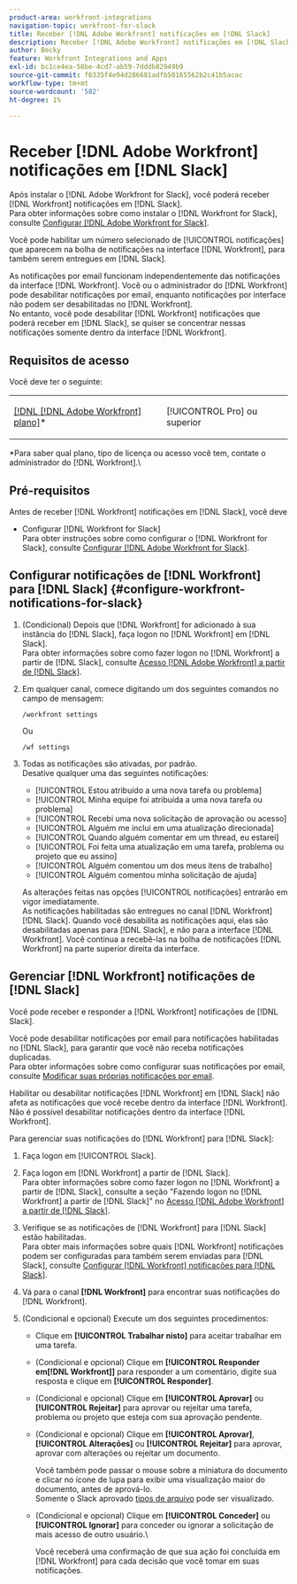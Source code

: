 ```yaml
---
product-area: workfront-integrations
navigation-topic: workfront-for-slack
title: Receber [!DNL Adobe Workfront] notificações em [!DNL Slack]
description: Receber [!DNL Adobe Workfront] notificações em [!DNL Slack]
author: Becky
feature: Workfront Integrations and Apps
exl-id: bc1ce4ea-58be-4cd7-ab59-7dddb82949b9
source-git-commit: f6335f4e94d286681adfb50165562b2c41b5acac
workflow-type: tm+mt
source-wordcount: '582'
ht-degree: 1%

---
```


# Receber [!DNL Adobe Workfront] notificações em [!DNL Slack]

<!--
<p data-mc-conditions="QuicksilverOrClassic.Draft mode">(NOTE: Alina: *** Linked to Accessing Workfront from Slack.***Some of this information is duplicating in Accessing Workfront from Slack (also screen shots))</p>
-->

Após instalar o [!DNL Adobe Workfront for Slack], você poderá receber [!DNL Workfront] notificações em [!DNL Slack].\
Para obter informações sobre como instalar o [!DNL Workfront for Slack], consulte [Configurar [!DNL Adobe Workfront for Slack]](../../workfront-integrations-and-apps/using-workfront-with-slack/configure-workfront-for-slack.md).

Você pode habilitar um número selecionado de [!UICONTROL notificações] que aparecem na bolha de notificações na interface [!DNL Workfront], para também serem entregues em [!DNL Slack].

As notificações por email funcionam independentemente das notificações da interface [!DNL Workfront]. Você ou o administrador do [!DNL Workfront] pode desabilitar notificações por email, enquanto notificações por interface não podem ser desabilitadas no [!DNL Workfront].\
No entanto, você pode desabilitar [!DNL Workfront] notificações que poderá receber em [!DNL Slack], se quiser se concentrar nessas notificações somente dentro da interface [!DNL Workfront].

## Requisitos de acesso

Você deve ter o seguinte:

<table style="table-layout:auto"> 
 <col> 
 </col> 
 <col> 
 </col> 
 <tbody> 
  <tr> 
   <td role="rowheader"><a href="https://www.workfront.com/plans" target="_blank">[!DNL [!DNL Adobe Workfront] plano]</a>*</td> 
   <td> <p>[!UICONTROL Pro] ou superior</p> </td> 
  </tr> 
 </tbody> 
</table>

&#42;Para saber qual plano, tipo de licença ou acesso você tem, contate o administrador do [!DNL Workfront].\

## Pré-requisitos

Antes de receber [!DNL Workfront] notificações em [!DNL Slack], você deve

* Configurar [!DNL Workfront for Slack]\
   Para obter instruções sobre como configurar o [!DNL Workfront for Slack], consulte [Configurar [!DNL Adobe Workfront for Slack]](../../workfront-integrations-and-apps/using-workfront-with-slack/configure-workfront-for-slack.md).

## Configurar notificações de [!DNL Workfront] para [!DNL Slack] {#configure-workfront-notifications-for-slack}

1. (Condicional) Depois que [!DNL Workfront] for adicionado à sua instância do [!DNL Slack], faça logon no [!DNL Workfront] em [!DNL Slack].\
   Para obter informações sobre como fazer logon no [!DNL Workfront] a partir de [!DNL Slack], consulte [Acesso [!DNL Adobe Workfront] a partir de [!DNL Slack]](../../workfront-integrations-and-apps/using-workfront-with-slack/access-workfront-from-slack.md).

1. Em qualquer canal, comece digitando um dos seguintes comandos no campo de mensagem:

   `/workfront settings`

   Ou

   `/wf settings`

1. Todas as notificações são ativadas, por padrão.\
   Desative qualquer uma das seguintes notificações:

   * [!UICONTROL Estou atribuído a uma nova tarefa ou problema]
   * [!UICONTROL Minha equipe foi atribuída a uma nova tarefa ou problema]
   * [!UICONTROL Recebi uma nova solicitação de aprovação ou acesso]
   * [!UICONTROL Alguém me inclui em uma atualização direcionada]
   * [!UICONTROL Quando alguém comentar em um thread, eu estarei]
   * [!UICONTROL Foi feita uma atualização em uma tarefa, problema ou projeto que eu assino]
   * [!UICONTROL Alguém comentou um dos meus itens de trabalho]
   * [!UICONTROL Alguém comentou minha solicitação de ajuda]

   As alterações feitas nas opções [!UICONTROL notificações] entrarão em vigor imediatamente.\
   As notificações habilitadas são entregues no canal [!DNL Workfront] [!DNL Slack]. Quando você desabilita as notificações aqui, elas são desabilitadas apenas para [!DNL Slack], e não para a interface [!DNL Workfront]. Você continua a recebê-las na bolha de notificações [!DNL Workfront] na parte superior direita da interface.

## Gerenciar [!DNL Workfront] notificações de [!DNL Slack]

Você pode receber e responder a [!DNL Workfront] notificações de [!DNL Slack].

Você pode desabilitar notificações por email para notificações habilitadas no [!DNL Slack], para garantir que você não receba notificações duplicadas.\
Para obter informações sobre como configurar suas notificações por email, consulte [Modificar suas próprias notificações por email](../../workfront-basics/using-notifications/activate-or-deactivate-your-own-event-notifications.md).

Habilitar ou desabilitar notificações [!DNL Workfront] em [!DNL Slack] não afeta as notificações que você recebe dentro da interface [!DNL Workfront].\
Não é possível desabilitar notificações dentro da interface [!DNL Workfront].

Para gerenciar suas notificações do [!DNL Workfront] para [!DNL Slack]:

1. Faça logon em [!UICONTROL Slack].
1. Faça logon em [!DNL Workfront] a partir de [!DNL Slack].\
   Para obter informações sobre como fazer logon no [!DNL Workfront] a partir de [!DNL Slack], consulte a seção &quot;Fazendo logon no [!DNL Workfront] a partir de [!DNL Slack]&quot; no [Acesso [!DNL Adobe Workfront] a partir de [!DNL Slack]](../../workfront-integrations-and-apps/using-workfront-with-slack/access-workfront-from-slack.md).

1. Verifique se as notificações de [!DNL Workfront] para [!DNL Slack] estão habilitadas.\
   Para obter mais informações sobre quais [!DNL Workfront] notificações podem ser configuradas para também serem enviadas para [!DNL Slack], consulte [Configurar [!DNL Workfront] notificações para [!DNL Slack]](#configure-workfront-notifications-for-slack-configure-workfront-notifications-for-slack).

1. Vá para o canal **[!DNL Workfront]** para encontrar suas notificações do [!DNL Workfront].
1. (Condicional e opcional) Execute um dos seguintes procedimentos:

   * Clique em **[!UICONTROL Trabalhar nisto]** para aceitar trabalhar em uma tarefa.

   * (Condicional e opcional) Clique em **[!UICONTROL Responder em[!DNL Workfront]]** para responder a um comentário, digite sua resposta e clique em **[!UICONTROL Responder]**.

   * (Condicional e opcional) Clique em **[!UICONTROL Aprovar]** ou **[!UICONTROL Rejeitar]** para aprovar ou rejeitar uma tarefa, problema ou projeto que esteja com sua aprovação pendente.

   * (Condicional e opcional) Clique em **[!UICONTROL Aprovar]**, **[!UICONTROL Alterações]** ou **[!UICONTROL Rejeitar]** para aprovar, aprovar com alterações ou rejeitar um documento.

     Você também pode passar o mouse sobre a miniatura do documento e clicar no ícone de lupa para exibir uma visualização maior do documento, antes de aprová-lo.\
      Somente o Slack aprovado [tipos de arquivo](https://api.slack.com/types/file) pode ser visualizado.

   * (Condicional e opcional) Clique em **[!UICONTROL Conceder]** ou **[!UICONTROL Ignorar]** para conceder ou ignorar a solicitação de mais acesso de outro usuário.\

     Você receberá uma confirmação de que sua ação foi concluída em [!DNL Workfront] para cada decisão que você tomar em suas notificações.
